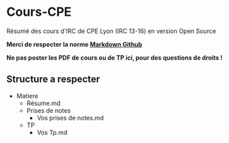 # Cours-CPE
Résumé des cours d'IRC de CPE Lyon (IRC 13-16) en version Open Source

**Merci de respecter la norme [Markdown Github](https://github.com/adam-p/markdown-here/wiki/Markdown-Cheatsheet)**

**Ne pas poster les PDF de cours ou de TP ici, pour des questions de droits !**

## Structure a respecter
* Matiere
  - Résume.md
  - Prises de notes
    - Vos prises de notes.md
  - TP
    - Vos Tp.md
  
